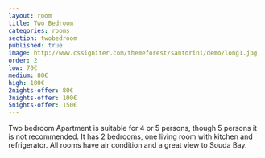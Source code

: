 ```yaml
---
layout: room
title: Two Bedroom
categories: rooms
section: twobedroom
published: true
image: http://www.cssigniter.com/themeforest/santorini/demo/long1.jpg
order: 2
low: 70€
medium: 80€
high: 100€
2nights-offer: 80€
3nights-offer: 100€
5nights-offer: 150€
---
```


Two bedroom Apartment is suitable for 4 or 5 persons, though 5 persons it is not recommended. 
It has 2 bedrooms, one living room with kitchen and refrigerator. 
All rooms have air condition and a great view to Souda Bay.